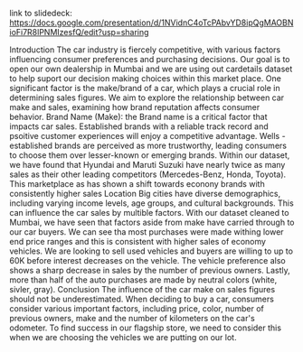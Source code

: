link to slidedeck: https://docs.google.com/presentation/d/1NVidnC4oTcPAbvYD8ipQgMAOBNioFi7R8lPNMIzesfQ/edit?usp=sharing

Introduction
The car industry is fiercely competitive, with various factors influencing consumer preferences and purchasing decisions. Our goal is to open our own dealership in Mumbai and we are using out cardetails dataset to help suport our decision making choices within this market place. One significant factor is the make/brand of a car, which plays a crucial role in determining sales figures. We aim to explore the relationship between car make and sales, examining how brand reputation affects consumer behavior.
Brand Name (Make):
the Brand name is a critical factor that impacts car sales. Established brands with a reliable track record and psoitive customer experiences will enjoy a competitive advantage. Wells -established brands are perceived as more trustworthy, leading  consumers to choose them over lesser-known or emerging brands. Within our dataset, we have found that Hyundai and Maruti Suzuki have nearly twice as many sales as their other leading competitors (Mercedes-Benz, Honda, Toyota). This marketplace as has shown a shift towards econony brands with consistently higher sales
Location
Big cities have diverse demographics, including varying income levels, age groups, and cultural backgrounds. This can influence the car sales by multible factors. With our dataset cleaned to Mumbai, we have seen that factors aside from make have carried through to our car buyers. We can see tha most purchases were made withing lower end price ranges and this is consistent with higher sales of economy vehicles. We are looking to sell used vehicles and buyers are willing to up to 60K before interest decreases on the vehicle. The vehicle preference also shows a sharp decrease in sales by the number of previous owners. Lastly, more than half of the auto purchases are made by neutral colors (white, sivler, gray).
Conclusion
The influence of the car make on sales figures should not be underestimated. When deciding to buy a car, consumers consider various important factors, including price, color, number of previous owners, make and the number of kilometers on the car's odometer. To find success in our flagship store, we need to consider this when we are choosing the vehicles we are putting on our lot. 
